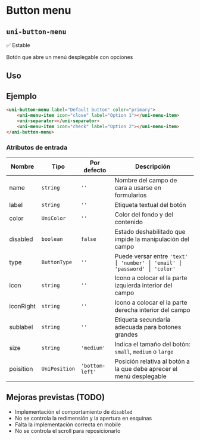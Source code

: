 
Button menu
===================
`uni-button-menu`
---
:white_check_mark: Estable

Botón que abre un menú desplegable con opciones

## Uso

## Ejemplo

```html
<uni-button-menu label="Default button" color="primary">
    <uni-menu-item icon="close" label="Option 1"></uni-menu-item>
    <uni-separator></uni-separator>
    <uni-menu-item icon="check" label="Option 2"></uni-menu-item>
</uni-button-menu>
```

### Atributos de entrada

| Nombre      | Tipo          | Por defecto     | Descripción 
| ----------- | ------------- | --------------- | -----------
| name        | `string`      | `''`            | Nombre del campo de cara a usarse en formularios
| label       | `string`      | `''`            | Etiqueta textual del botón
| color       | `UniColor`    | `''`            | Color del fondo y del contenido
| disabled    | `boolean`     | `false`         | Estado deshabilitado que impide la manipulación del campo
| type        | `ButtonType`  | `''`            | Puede versar entre `'text' ⎮ 'number' ⎮ 'email' ⎮ 'password' ⎮ 'color'`
| icon        | `string`      | `''`            | Icono a colocar el la parte izquierda interior del campo
| iconRight   | `string`      | `''`            | Icono a colocar el la parte derecha interior del campo
| sublabel    | `string`      | `''`            | Etiqueta secundaria adecuada para botones grandes
| size        | `string`      | `'medium'`      | Indica el tamaño del botón: `small`, `medium` o `large`
| poisition   | `UniPosition` | `'bottom-left'` | Posición relativa al botón a la que debe aprecer el menú desplegable

## Mejoras previstas (TODO)

- Implementación el comportamiento de `disabled`
- No se controla la redimensión y la apertura en esquinas
- Falta la implementación correcta en mobile
- No se controla el scroll para reposicionarlo
